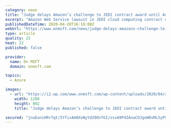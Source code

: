 ```yaml
---
category: news
title: "Judge delays Amazon’s challenge to JEDI contract award until August"
excerpt: "Amazon Web Service lawsuit in JEDI cloud computing contract dispute put on hold pending further review by the Pentagon"
publishedDateTime: 2020-04-20T16:16:00Z
webUrl: "https://www.onmsft.com/news/judge-delays-amazons-challenge-to-jedi-contract-award-until-august"
type: article
quality: 22
heat: 22
published: false

provider:
  name: On MSFT
  domain: onmsft.com

topics:
  - Azure

images:
  - url: "https://i2.wp.com/www.onmsft.com/wp-content/uploads/2020/04/aws.png?fit=1200%2C892&ssl=1"
    width: 1200
    height: 892
    title: "Judge delays Amazon’s challenge to JEDI contract award until August"

secured: "jnuEaniHR+Tqt/IYfivAm0XoNyYd20OnfGI/vssA9P4IAnwCOJgeWOsML5yP9odoqAK/ukWhjLCkvu5BZE/OTKAqwoUcTxsCXigxihnEzlW5Iv+lGHEkT/h4IvhAKiX4ArtS6UZ3QmJ5Z0fgd6ORa9ToW4lSW/cC7iCT8nOQzATYubJ3V7ZGeZEZ4s7xq0olzMmjOkXgWsvQmLFsOxIQYRdIEzO4V5yXCmbu1k7OZwUkf3hvgzsl8wDJjmSMBkRVRThPOLlHfdEURn0X0/GH/iudfn0XKkSfEr5TqyNK2izXN0c7+u88zE4Y8uA7nK5ucj7dvIsnhC49QYRXDCCcvJbGYwxfq3yPlNJ32eZBU4C4tr+lgN/60nIyMIVBVPPJr/S3gdL1e/rwE9WAOUJCp05pUCsFXuyD62gLbbHlMwBodUo383Y3Ca9v3VhTQJEoyS48Xcee/H4BYBkPqlMoooQ+WvklSgAnDEgXbIuQBWo=;x59w0HOvZXtaE3oM+sytrQ=="
---
```


